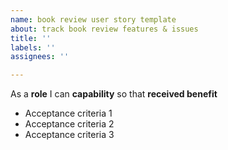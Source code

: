 ```yaml
---
name: book review user story template
about: track book review features & issues
title: ''
labels: ''
assignees: ''

---
```


As a **role** I can **capability** so that **received benefit**
- Acceptance criteria 1
- Acceptance criteria 2
- Acceptance criteria 3
